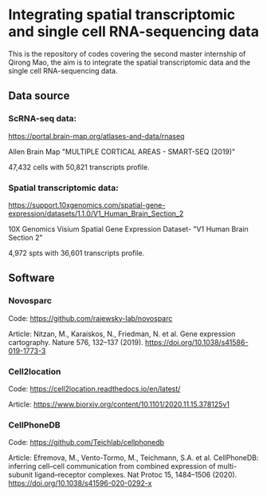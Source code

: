 # Integrating spatial transcriptomic and single cell RNA-sequencing data


This is the repository of codes covering the second master internship of Qirong Mao, the aim is to integrate the spatial transcriptomic data and the single cell RNA-sequencing data.

## Data source

### ScRNA-seq data: 

https://portal.brain-map.org/atlases-and-data/rnaseq 

Allen Brain Map "MULTIPLE CORTICAL AREAS - SMART-SEQ (2019)" 

47,432 cells with 50,821 transcripts profile.

### Spatial transcriptomic data:

https://support.10xgenomics.com/spatial-gene-expression/datasets/1.1.0/V1_Human_Brain_Section_2

10X Genomics Visium Spatial Gene Expression Dataset- "V1 Human Brain Section 2"

4,972 spts with 36,601 transcripts profile.

## Software

### Novosparc

Code: https://github.com/rajewsky-lab/novosparc

Article: Nitzan, M., Karaiskos, N., Friedman, N. et al. Gene expression cartography. Nature 576, 132–137 (2019). https://doi.org/10.1038/s41586-019-1773-3

### Cell2location

Code: https://cell2location.readthedocs.io/en/latest/

Article: https://www.biorxiv.org/content/10.1101/2020.11.15.378125v1


### CellPhoneDB

Code: https://github.com/Teichlab/cellphonedb

Article: Efremova, M., Vento-Tormo, M., Teichmann, S.A. et al. CellPhoneDB: inferring cell–cell communication from combined expression of multi-subunit ligand–receptor complexes. Nat Protoc 15, 1484–1506 (2020). https://doi.org/10.1038/s41596-020-0292-x
